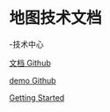 

# 地图技术文档 <small></small>


-技术中心

[文档 Github](https://github.com/dcbase/maptalksDocs.git)

[demo Github](https://github.com/dcbase/maptalksDemo.git)

[Getting Started](guide/desc)



